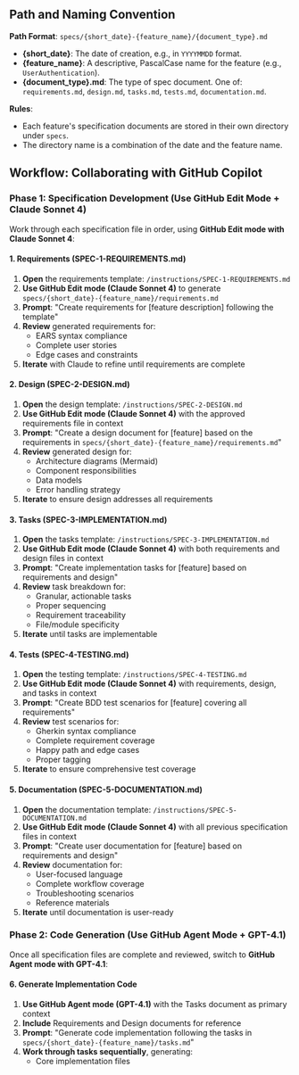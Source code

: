 
## Path and Naming Convention

**Path Format**: `specs/{short_date}-{feature_name}/{document_type}.md`

- **{short_date}**: The date of creation, e.g., in `YYYYMMDD` format.
- **{feature_name}**: A descriptive, PascalCase name for the feature (e.g., `UserAuthentication`).
- **{document_type}.md**: The type of spec document. One of: `requirements.md`, `design.md`, `tasks.md`, `tests.md`, `documentation.md`.

**Rules**:
- Each feature's specification documents are stored in their own directory under `specs`.
- The directory name is a combination of the date and the feature name.

## Workflow: Collaborating with GitHub Copilot

### Phase 1: Specification Development (Use GitHub Edit Mode + Claude Sonnet 4)

Work through each specification file in order, using **GitHub Edit mode with Claude Sonnet 4**:

#### 1. Requirements (SPEC-1-REQUIREMENTS.md)
1. **Open** the requirements template: `/instructions/SPEC-1-REQUIREMENTS.md`
2. **Use GitHub Edit mode (Claude Sonnet 4)** to generate `specs/{short_date}-{feature_name}/requirements.md`
3. **Prompt**: "Create requirements for [feature description] following the template"
4. **Review** generated requirements for:
   - EARS syntax compliance
   - Complete user stories
   - Edge cases and constraints
5. **Iterate** with Claude to refine until requirements are complete

#### 2. Design (SPEC-2-DESIGN.md)
1. **Open** the design template: `/instructions/SPEC-2-DESIGN.md`
2. **Use GitHub Edit mode (Claude Sonnet 4)** with the approved requirements file in context
3. **Prompt**: "Create a design document for [feature] based on the requirements in `specs/{short_date}-{feature_name}/requirements.md`"
4. **Review** generated design for:
   - Architecture diagrams (Mermaid)
   - Component responsibilities
   - Data models
   - Error handling strategy
5. **Iterate** to ensure design addresses all requirements

#### 3. Tasks (SPEC-3-IMPLEMENTATION.md)
1. **Open** the tasks template: `/instructions/SPEC-3-IMPLEMENTATION.md`
2. **Use GitHub Edit mode (Claude Sonnet 4)** with both requirements and design files in context
3. **Prompt**: "Create implementation tasks for [feature] based on requirements and design"
4. **Review** task breakdown for:
   - Granular, actionable tasks
   - Proper sequencing
   - Requirement traceability
   - File/module specificity
5. **Iterate** until tasks are implementable

#### 4. Tests (SPEC-4-TESTING.md)
1. **Open** the testing template: `/instructions/SPEC-4-TESTING.md`
2. **Use GitHub Edit mode (Claude Sonnet 4)** with requirements, design, and tasks in context
3. **Prompt**: "Create BDD test scenarios for [feature] covering all requirements"
4. **Review** test scenarios for:
   - Gherkin syntax compliance
   - Complete requirement coverage
   - Happy path and edge cases
   - Proper tagging
5. **Iterate** to ensure comprehensive test coverage

#### 5. Documentation (SPEC-5-DOCUMENTATION.md)
1. **Open** the documentation template: `/instructions/SPEC-5-DOCUMENTATION.md`
2. **Use GitHub Edit mode (Claude Sonnet 4)** with all previous specification files in context
3. **Prompt**: "Create user documentation for [feature] based on requirements and design"
4. **Review** documentation for:
   - User-focused language
   - Complete workflow coverage
   - Troubleshooting scenarios
   - Reference materials
5. **Iterate** until documentation is user-ready

### Phase 2: Code Generation (Use GitHub Agent Mode + GPT-4.1)

Once all specification files are complete and reviewed, switch to **GitHub Agent mode with GPT-4.1**:

#### 6. Generate Implementation Code
1. **Use GitHub Agent mode (GPT-4.1)** with the Tasks document as primary context
2. **Include** Requirements and Design documents for reference
3. **Prompt**: "Generate code implementation following the tasks in `specs/{short_date}-{feature_name}/tasks.md`"
4. **Work through tasks sequentially**, generating:
   - Core implementation files